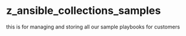 # z_ansible_collections_samples
this is for managing and storing all our sample playbooks for customers
